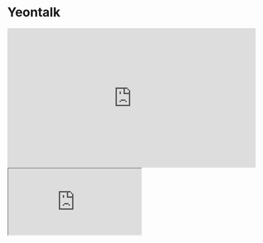# Yeontalk
<iframe width="560" height="315"
src="http://52.79.51.149/yeontalk/uploads/yeontalk_testing.mp4" 
frameborder="0" 
allow="accelerometer; autoplay; encrypted-media; gyroscope; picture-in-picture" 
allowfullscreen></iframe>
<iframe src="http://52.79.51.149/yeontalk/uploads/yeontalk_testing.mp4" ></iframe>
